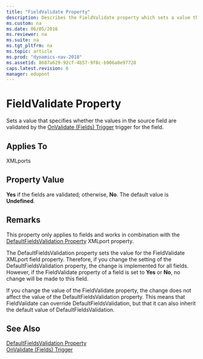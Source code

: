 ```yaml
---
title: "FieldValidate Property"
description: Describes the FieldValidate property which sets a value that specifies if the values in the source field are validated by the OnValidate Trigger.
ms.custom: na
ms.date: 06/05/2016
ms.reviewer: na
ms.suite: na
ms.tgt_pltfrm: na
ms.topic: article
ms.prod: "dynamics-nav-2018"
ms.assetid: 8687a629-92cf-4b57-9f8c-b906a0e97728
caps.latest.revision: 6
manager: edupont
---
```

# FieldValidate Property
Sets a value that specifies whether the values in the source field are validated by the [OnValidate \(Fields\) Trigger](OnValidate--Fields--Trigger.md) trigger for the field.  
  
## Applies To  
 XMLports  
  
## Property Value  
 **Yes** if the fields are validated; otherwise, **No**. The default value is **Undefined**.  
  
## Remarks  
 This property only applies to fields and works in combination with the [DefaultFieldsValidation Property](DefaultFieldsValidation-Property.md) XMLport property.  
  
 The DefaultFieldsValidation property sets the value for the FieldValidate XMLport field property. Therefore, if you change the setting of the DefaultFieldsValidation property, the change is implemented for all fields. However, if the FieldValidate property of a field is set to **Yes** or **No**, no change will be made to this field.  
  
 If you change the value of the FieldValidate property, the change does not affect the value of the DefaultFieldsValidation property. This means that FieldValidate can override DefaultFieldsValidation, but that it can also inherit the default value of DefaultFieldsValidation.  
  
## See Also  
 [DefaultFieldsValidation Property](DefaultFieldsValidation-Property.md)   
 [OnValidate \(Fields\) Trigger](OnValidate--Fields--Trigger.md)